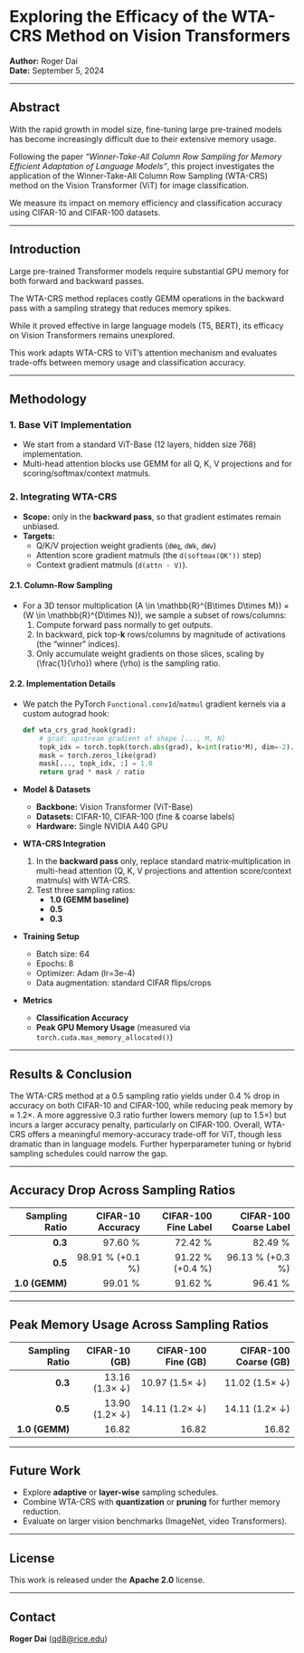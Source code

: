 # Exploring the Efficacy of the WTA-CRS Method on Vision Transformers

**Author:** Roger Dai  
**Date:** September 5, 2024

---

## Abstract

With the rapid growth in model size, fine-tuning large pre-trained models has become increasingly difficult due to their extensive memory usage.

Following the paper *“Winner-Take-All Column Row Sampling for Memory Efficient Adaptation of Language Models”*, this project investigates the application of the Winner-Take-All Column Row Sampling (WTA-CRS) method on the Vision Transformer (ViT) for image classification.

We measure its impact on memory efficiency and classification accuracy using CIFAR-10 and CIFAR-100 datasets.

---

## Introduction

Large pre-trained Transformer models require substantial GPU memory for both forward and backward passes.

The WTA-CRS method replaces costly GEMM operations in the backward pass with a sampling strategy that reduces memory spikes.

While it proved effective in large language models (T5, BERT), its efficacy on Vision Transformers remains unexplored.

This work adapts WTA-CRS to ViT’s attention mechanism and evaluates trade-offs between memory usage and classification accuracy.

---

## Methodology

### 1. Base ViT Implementation  

- We start from a standard ViT-Base (12 layers, hidden size 768) implementation.  
- Multi-head attention blocks use GEMM for all Q, K, V projections and for scoring/softmax/context matmuls.

### 2. Integrating WTA-CRS  

- **Scope:** only in the **backward pass**, so that gradient estimates remain unbiased.  
- **Targets:**  
  - Q/K/V projection weight gradients (`dWq`, `dWk`, `dWv`)  
  - Attention score gradient matmuls (the `d(softmax(QKᵀ))` step)  
  - Context gradient matmuls (`d(attn · V)`).

#### 2.1. Column-Row Sampling  

- For a 3D tensor multiplication \(A \in \mathbb{R}^{B\times D\times M}\) × \(W \in \mathbb{R}^{D\times N}\), we sample a subset of rows/columns:  
  1. Compute forward pass normally to get outputs.  
  2. In backward, pick top-**k** rows/columns by magnitude of activations (the “winner” indices).  
  3. Only accumulate weight gradients on those slices, scaling by \(\frac{1}{\rho}\) where \(\rho\) is the sampling ratio.

#### 2.2. Implementation Details  

- We patch the PyTorch `Functional.conv1d`/`matmul` gradient kernels via a custom autograd hook:  
  ```python
  def wta_crs_grad_hook(grad):
      # grad: upstream gradient of shape [..., M, N]
      topk_idx = torch.topk(torch.abs(grad), k=int(ratio*M), dim=-2).indices
      mask = torch.zeros_like(grad)
      mask[..., topk_idx, :] = 1.0
      return grad * mask / ratio

- **Model & Datasets**  
  - **Backbone:** Vision Transformer (ViT-Base)  
  - **Datasets:** CIFAR-10, CIFAR-100 (fine & coarse labels)  
  - **Hardware:** Single NVIDIA A40 GPU  

- **WTA-CRS Integration**  
  1. In the **backward pass** only, replace standard matrix‐multiplication in multi-head attention (Q, K, V projections and attention score/context matmuls) with WTA-CRS.  
  2. Test three sampling ratios:  
     - **1.0 (GEMM baseline)**  
     - **0.5**  
     - **0.3**  

- **Training Setup**  
  - Batch size: 64  
  - Epochs: 8  
  - Optimizer: Adam (lr=3e-4)  
  - Data augmentation: standard CIFAR flips/crops  

- **Metrics**  
  - **Classification Accuracy**  
  - **Peak GPU Memory Usage** (measured via `torch.cuda.max_memory_allocated()`)

---

## Results & Conclusion

The WTA-CRS method at a 0.5 sampling ratio yields under 0.4 % drop in accuracy on both CIFAR-10 and CIFAR-100, while reducing peak memory by ≈ 1.2×. 
A more aggressive 0.3 ratio further lowers memory (up to 1.5×) but incurs a larger accuracy penalty, particularly on CIFAR-100. Overall, WTA-CRS offers
a meaningful memory-accuracy trade-off for ViT, though less dramatic than in language models. Further hyperparameter tuning or hybrid sampling 
schedules could narrow the gap.

---

## Accuracy Drop Across Sampling Ratios

| Sampling Ratio | CIFAR-10 Accuracy | CIFAR-100 Fine Label | CIFAR-100 Coarse Label |
|---------------:|------------------:|---------------------:|-----------------------:|
| **0.3**        | 97.60 %           | 72.42 %              | 82.49 %                |
| **0.5**        | 98.91 % (+0.1 %)  | 91.22 % (+0.4 %)     | 96.13 % (+0.3 %)       |
| **1.0 (GEMM)** | 99.01 %           | 91.62 %              | 96.41 %                |

---

## Peak Memory Usage Across Sampling Ratios

| Sampling Ratio | CIFAR-10 (GB)     | CIFAR-100 Fine (GB)  | CIFAR-100 Coarse (GB)  |
|---------------:|------------------:|---------------------:|-----------------------:|
| **0.3**        | 13.16 (1.3× ↓)    | 10.97 (1.5× ↓)       | 11.02 (1.5× ↓)         |
| **0.5**        | 13.90 (1.2× ↓)    | 14.11 (1.2× ↓)       | 14.11 (1.2× ↓)         |
| **1.0 (GEMM)** | 16.82              | 16.82                | 16.82                  |

---

## Future Work

- Explore **adaptive** or **layer-wise** sampling schedules.  
- Combine WTA-CRS with **quantization** or **pruning** for further memory reduction.  
- Evaluate on larger vision benchmarks (ImageNet, video Transformers).  

---

## License

This work is released under the **Apache 2.0** license.

---

## Contact

**Roger Dai**  ([qd8@rice.edu](mailto:qd8@rice.edu))
